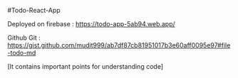 #Todo-React-App 

Deployed on firebase : https://todo-app-5ab94.web.app/

Github Git : https://gist.github.com/mudit999/ab7df87cb81951017b3e60aff0095e97#file-todo-md

[It contains important points for understanding code]
